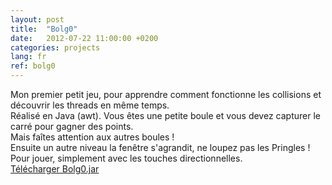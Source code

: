 ```yaml
---
layout: post
title:  "Bolg0"
date:   2012-07-22 11:00:00 +0200
categories: projects
lang: fr
ref: bolg0
---
```

Mon premier petit jeu, pour apprendre comment fonctionne les collisions et découvrir les threads en même temps.  
Réalisé en Java (awt). Vous êtes une petite boule et vous devez capturer le carré pour gagner des points.  
Mais faîtes attention aux autres boules !  
Ensuite un autre niveau la fenêtre s'agrandit, ne loupez pas les Pringles !  
Pour jouer, simplement avec les touches directionnelles.  
[Télécharger Bolg0.jar](/jar/Bolg0.jar)
